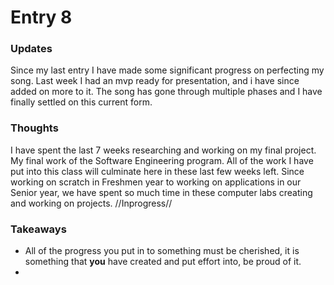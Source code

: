 # Entry 8
### Updates
Since my last entry I have made some significant progress on perfecting my song. Last week I had an mvp ready for presentation, and i have since added on more to it. The song has gone through multiple phases and I have finally settled on this current form.
### Thoughts
I have spent the last 7 weeks researching and working on my final project. My final work of the Software Engineering program. All of the work I have put into this class will culminate here in these last few weeks left. Since working on scratch in Freshmen year to working on applications in our Senior year, we have spent so much time in these computer labs creating and working on projects. //Inprogress//
### Takeaways
* All of the progress you put in to something must be cherished, it is something that **you** have created and put effort into, be proud of it.
* 